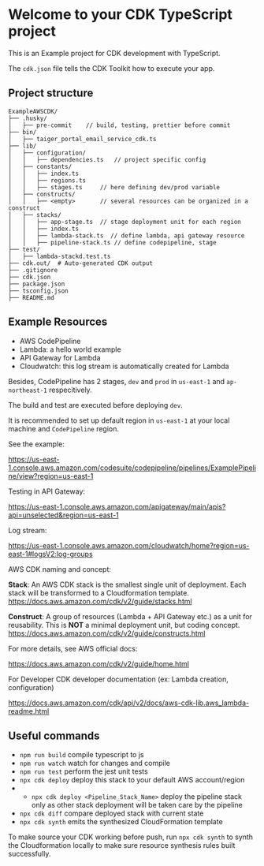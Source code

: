 # Welcome to your CDK TypeScript project

This is an Example project for CDK development with TypeScript.

The `cdk.json` file tells the CDK Toolkit how to execute your app.

## Project structure

```
ExampleAWSCDK/
├── .husky/
│   ├── pre-commit    // build, testing, prettier before commit
├── bin/
│   ├── taiger_portal_email_service_cdk.ts
├── lib/
│   ├── configuration/
│   │   ├── dependencies.ts   // project specific config
│   ├── constants/
│   │   ├── index.ts
│   │   ├── regions.ts
│   │   ├── stages.ts     // here defining dev/prod variable
│   ├── constructs/
│   │   ├── <empty>       // several resources can be organized in a construct
│   ├── stacks/
│   │   ├── app-stage.ts  // stage deployment unit for each region
│   │   ├── index.ts
│   │   ├── lambda-stack.ts  // define lambda, api gateway resource
│   │   ├── pipeline-stack.ts // define codepipeline, stage
├── test/
│   ├── lambda-stackd.test.ts
├── cdk.out/  # Auto-generated CDK output
├── .gitignore
├── cdk.json
├── package.json
├── tsconfig.json
├── README.md
```

## Example Resources

- AWS CodePipeline
- Lambda: a hello world example
- API Gateway for Lambda
- Cloudwatch: this log stream is automatically created for Lambda

Besides, CodePipeline has 2 stages, `dev` and `prod` in `us-east-1` and `ap-northeast-1` respecitively.

The build and test are executed before deploying `dev`.

It is recommended to set up default region in `us-east-1` at your local machine and `CodePipeline` region.

See the example:

https://us-east-1.console.aws.amazon.com/codesuite/codepipeline/pipelines/ExamplePipeline/view?region=us-east-1

Testing in API Gateway:

https://us-east-1.console.aws.amazon.com/apigateway/main/apis?api=unselected&region=us-east-1

Log stream:

https://us-east-1.console.aws.amazon.com/cloudwatch/home?region=us-east-1#logsV2:log-groups

AWS CDK naming and concept:

**Stack**: An AWS CDK stack is the smallest single unit of deployment. Each stack will be transformed to a Cloudformation template.
https://docs.aws.amazon.com/cdk/v2/guide/stacks.html

**Construct**: A group of resources (Lambda + API Gateway etc.) as a unit for reusability. This is **NOT** a minimal deployment unit, but coding concept.
https://docs.aws.amazon.com/cdk/v2/guide/constructs.html

For more details, see AWS official docs:

https://docs.aws.amazon.com/cdk/v2/guide/home.html

For Developer CDK developer documentation (ex: Lambda creation, configuration)

https://docs.aws.amazon.com/cdk/api/v2/docs/aws-cdk-lib.aws_lambda-readme.html

## Useful commands

- `npm run build` compile typescript to js
- `npm run watch` watch for changes and compile
- `npm run test` perform the jest unit tests
- `npx cdk deploy` deploy this stack to your default AWS account/region
-   - `npx cdk deploy <Pipeline_Stack_Name>` deploy the pipeline stack only as other stack deployment will be taken care by the pipeline
- `npx cdk diff` compare deployed stack with current state
- `npx cdk synth` emits the synthesized CloudFormation template

To make source your CDK working before push, run `npx cdk synth` to synth the Cloudformation locally to make sure resource synthesis rules built successfully.
